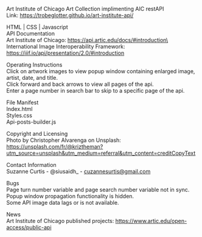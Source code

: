 Art Institute of Chicago Art Collection implimenting AIC restAPI\
Link: https://trobeglotter.github.io/art-institute-api/


HTML | CSS | Javascript\
API Documentation\
Art Institute of Chicago:  https://api.artic.edu/docs/#introduction\
International Image Interoperability Framework:  https://iiif.io/api/presentation/2.0/#introduction

Operating Instructions\
Click on artwork images to view popup window containing enlarged image, artist, date, and title.\
Click forward and back arrows to view all pages of the api.\
Enter a page number in search bar to skip to a specific page of the api.

File Manifest\
Index.html\
Styles.css\
Api-posts-builder.js

Copyright and Licensing \
Photo by Christopher Alvarenga on Unsplash:  https://unsplash.com/fr/@kriztheman?utm_source=unsplash&utm_medium=referral&utm_content=creditCopyText

Contact Information\
Suzanne Curtis - @siusaidh_ - cuzannesurtis@gmail.com

Bugs\
Page turn number variable and page search number variable not in sync.\
Popup window propagation functionality is hidden.\
Some API image data lags or is not available.

News\
Art Institute of Chicago published projects:  https://www.artic.edu/open-access/public-api
